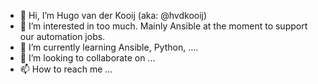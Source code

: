 - 👋 Hi, I’m Hugo van der Kooij (aka: @hvdkooij)
- 👀 I’m interested in too much. Mainly Ansible at the moment to support our automation jobs.
- 🌱 I’m currently learning Ansible, Python, ....
- 💞️ I’m looking to collaborate on ...
- 📫 How to reach me ...

<!---
hvdkooij/hvdkooij is a ✨ special ✨ repository because its `README.md` (this file) appears on your GitHub profile.
You can click the Preview link to take a look at your changes.
--->
